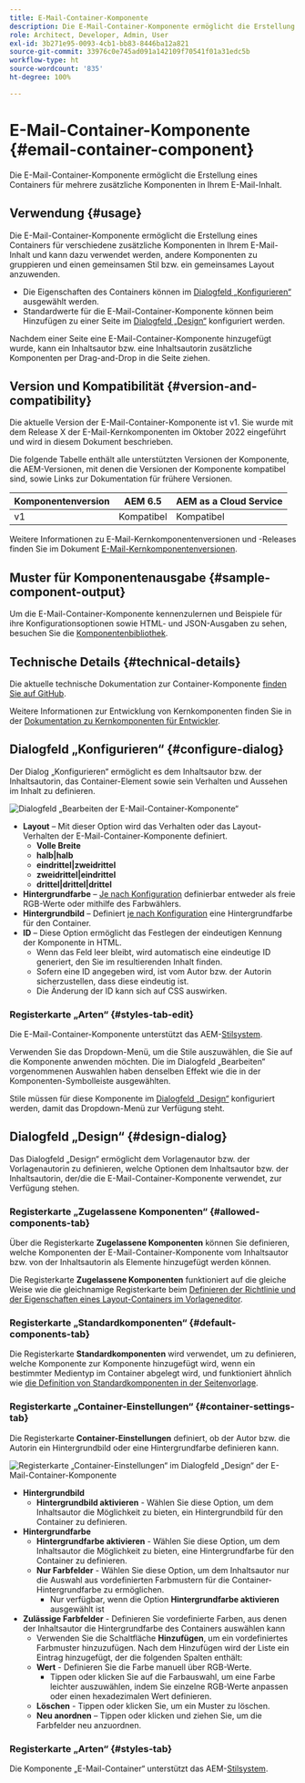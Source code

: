 ```yaml
---
title: E-Mail-Container-Komponente
description: Die E-Mail-Container-Komponente ermöglicht die Erstellung eines Containers für mehrere zusätzliche Komponenten in Ihrem E-Mail-Inhalt.
role: Architect, Developer, Admin, User
exl-id: 3b271e95-0093-4cb1-bb83-8446ba12a821
source-git-commit: 33976c0e745ad091a142109f70541f01a31edc5b
workflow-type: ht
source-wordcount: '835'
ht-degree: 100%

---
```



# E-Mail-Container-Komponente {#email-container-component}

Die E-Mail-Container-Komponente ermöglicht die Erstellung eines Containers für mehrere zusätzliche Komponenten in Ihrem E-Mail-Inhalt.

## Verwendung {#usage}

Die E-Mail-Container-Komponente ermöglicht die Erstellung eines Containers für verschiedene zusätzliche Komponenten in Ihrem E-Mail-Inhalt und kann dazu verwendet werden, andere Komponenten zu gruppieren und einen gemeinsamen Stil bzw. ein gemeinsames Layout anzuwenden.

* Die Eigenschaften des Containers können im [Dialogfeld „Konfigurieren“](#configure-dialog) ausgewählt werden.
* Standardwerte für die E-Mail-Container-Komponente können beim Hinzufügen zu einer Seite im [Dialogfeld „Design“](#design-dialog) konfiguriert werden.

Nachdem einer Seite eine E-Mail-Container-Komponente hinzugefügt wurde, kann ein Inhaltsautor bzw. eine Inhaltsautorin zusätzliche Komponenten per Drag-and-Drop in die Seite ziehen.

## Version und Kompatibilität {#version-and-compatibility}

Die aktuelle Version der E-Mail-Container-Komponente ist v1. Sie wurde mit dem Release X der E-Mail-Kernkomponenten im Oktober 2022 eingeführt und wird in diesem Dokument beschrieben.

Die folgende Tabelle enthält alle unterstützten Versionen der Komponente, die AEM-Versionen, mit denen die Versionen der Komponente kompatibel sind, sowie Links zur Dokumentation für frühere Versionen.

| Komponentenversion | AEM 6.5 | AEM as a Cloud Service |
|---|---|---|
| v1 | Kompatibel | Kompatibel |

Weitere Informationen zu E-Mail-Kernkomponentenversionen und -Releases finden Sie im Dokument [E-Mail-Kernkomponentenversionen](/help/email/versions.md).

## Muster für Komponentenausgabe {#sample-component-output}

Um die E-Mail-Container-Komponente kennenzulernen und Beispiele für ihre Konfigurationsoptionen sowie HTML- und JSON-Ausgaben zu sehen, besuchen Sie die [Komponentenbibliothek](https://adobe.com/go/aem_cmp_library_email_container).

## Technische Details {#technical-details}

Die aktuelle technische Dokumentation zur Container-Komponente [finden Sie auf GitHub](https://adobe.com/go/aem_cmp_tech_email_container_v1).

Weitere Informationen zur Entwicklung von Kernkomponenten finden Sie in der [Dokumentation zu Kernkomponenten für Entwickler](/help/developing/overview.md).

## Dialogfeld „Konfigurieren“ {#configure-dialog}

Der Dialog „Konfigurieren“ ermöglicht es dem Inhaltsautor bzw. der Inhaltsautorin, das Container-Element sowie sein Verhalten und Aussehen im Inhalt zu definieren.

![Dialogfeld „Bearbeiten der E-Mail-Container-Komponente“](/help/email/assets/email-container-configure.png)

* **Layout** – Mit dieser Option wird das Verhalten oder das Layout-Verhalten der E-Mail-Container-Komponente definiert.
   * **Volle Breite**
   * **halb|halb**
   * **eindrittel|zweidrittel**
   * **zweidrittel|eindrittel**
   * **drittel|drittel|drittel**
* **Hintergrundfarbe** – [Je nach Konfiguration](#container-settings-tab) definierbar entweder als freie RGB-Werte oder mithilfe des Farbwählers.
* **Hintergrundbild** – Definiert [je nach Konfiguration](#container-settings-tab) eine Hintergrundfarbe für den Container.
* **ID** – Diese Option ermöglicht das Festlegen der eindeutigen Kennung der Komponente in HTML.
   * Wenn das Feld leer bleibt, wird automatisch eine eindeutige ID generiert, den Sie im resultierenden Inhalt finden.
   * Sofern eine ID angegeben wird, ist vom Autor bzw. der Autorin sicherzustellen, dass diese eindeutig ist.
   * Die Änderung der ID kann sich auf CSS auswirken.

### Registerkarte „Arten“ {#styles-tab-edit}

Die E-Mail-Container-Komponente unterstützt das AEM-[Stilsystem](/help/get-started/authoring.md#component-styling).

Verwenden Sie das Dropdown-Menü, um die Stile auszuwählen, die Sie auf die Komponente anwenden möchten. Die im Dialogfeld „Bearbeiten“ vorgenommenen Auswahlen haben denselben Effekt wie die in der Komponenten-Symbolleiste ausgewählten.

Stile müssen für diese Komponente im [Dialogfeld „Design“](#design-dialog) konfiguriert werden, damit das Dropdown-Menü zur Verfügung steht.

## Dialogfeld „Design“ {#design-dialog}

Das Dialogfeld „Design“ ermöglicht dem Vorlagenautor bzw. der Vorlagenautorin zu definieren, welche Optionen dem Inhaltsautor bzw. der Inhaltsautorin, der/die die E-Mail-Container-Komponente verwendet, zur Verfügung stehen.

### Registerkarte „Zugelassene Komponenten“ {#allowed-components-tab}

Über die Registerkarte **Zugelassene Komponenten** können Sie definieren, welche Komponenten der E-Mail-Container-Komponente vom Inhaltsautor bzw. von der Inhaltsautorin als Elemente hinzugefügt werden können.

Die Registerkarte **Zugelassene Komponenten** funktioniert auf die gleiche Weise wie die gleichnamige Registerkarte beim [Definieren der Richtlinie und der Eigenschaften eines Layout-Containers im Vorlageneditor](https://experienceleague.adobe.com/docs/experience-manager-cloud-service/sites/authoring/features/templates.html?lang=de).

### Registerkarte „Standardkomponenten“ {#default-components-tab}

Die Registerkarte **Standardkomponenten** wird verwendet, um zu definieren, welche Komponente zur Komponente hinzugefügt wird, wenn ein bestimmter Medientyp im Container abgelegt wird, und funktioniert ähnlich wie [die Definition von Standardkomponenten in der Seitenvorlage](https://experienceleague.adobe.com/docs/experience-manager-cloud-service/sites/authoring/features/templates.html?lang=de).

### Registerkarte „Container-Einstellungen“ {#container-settings-tab}

Die Registerkarte **Container-Einstellungen** definiert, ob der Autor bzw. die Autorin ein Hintergrundbild oder eine Hintergrundfarbe definieren kann.

![Registerkarte „Container-Einstellungen“ im Dialogfeld „Design“ der E-Mail-Container-Komponente](/help/email/assets/email-container-design-container-settings.png)

* **Hintergrundbild**
   * **Hintergrundbild aktivieren** - Wählen Sie diese Option, um dem Inhaltsautor die Möglichkeit zu bieten, ein Hintergrundbild für den Container zu definieren.
* **Hintergrundfarbe**
   * **Hintergrundfarbe aktivieren** - Wählen Sie diese Option, um dem Inhaltsautor die Möglichkeit zu bieten, eine Hintergrundfarbe für den Container zu definieren.
   * **Nur Farbfelder** - Wählen Sie diese Option, um dem Inhaltsautor nur die Auswahl aus vordefinierten Farbmustern für die Container-Hintergrundfarbe zu ermöglichen.
      * Nur verfügbar, wenn die Option **Hintergrundfarbe aktivieren** ausgewählt ist
* **Zulässige Farbfelder** - Definieren Sie vordefinierte Farben, aus denen der Inhaltsautor die Hintergrundfarbe des Containers auswählen kann
   * Verwenden Sie die Schaltfläche **Hinzufügen**, um ein vordefiniertes Farbmuster hinzuzufügen. Nach dem Hinzufügen wird der Liste ein Eintrag hinzugefügt, der die folgenden Spalten enthält:
   * **Wert** - Definieren Sie die Farbe manuell über RGB-Werte.
      * Tippen oder klicken Sie auf die Farbauswahl, um eine Farbe leichter auszuwählen, indem Sie einzelne RGB-Werte anpassen oder einen hexadezimalen Wert definieren.
   * **Löschen** - Tippen oder klicken Sie, um ein Muster zu löschen.
   * **Neu anordnen** – Tippen oder klicken und ziehen Sie, um die Farbfelder neu anzuordnen.

### Registerkarte „Arten“ {#styles-tab}

Die Komponente „E-Mail-Container“ unterstützt das AEM-[Stilsystem](/help/get-started/authoring.md#component-styling).
